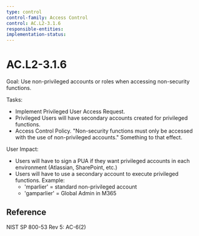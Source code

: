 ```yaml
---
type: control
control-family: Access Control
control: AC.L2-3.1.6
responsible-entities:
implementation-status:
---
```


# AC.L2-3.1.6

Goal: Use non-privileged accounts or roles when accessing non-security functions.

Tasks:

- Implement Privileged User Access Request.
- Privileged Users will have secondary accounts created for privileged functions.
- Access Control Policy. "Non-security functions must only be accessed with the use of non-privileged accounts." Something to that effect.

User Impact:

- Users will have to sign a PUA if they want privileged accounts in each environment (Atlassian, SharePoint, etc.)
- Users will have to use a secondary account to execute privileged functions. Example:
  * 'mparlier' = standard non-privileged account
  * 'gamparlier' = Global Admin in M365

## Reference

NIST SP 800-53 Rev 5: AC-6(2)